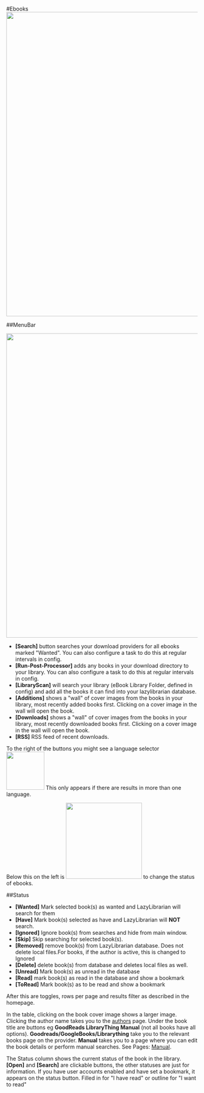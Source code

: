 #Ebooks
<img src="/assets/screenshots/ebooks_main.png" width="800">

##MenuBar

<img src="/assets/screenshots/ebooks_menu.png" width="800">

* **[Search]** button searches your download providers for all ebooks marked "Wanted". You can also configure a task to do this at regular intervals in config.
* **[Run-Post-Processor]** adds any books in your download directory to your library. You can also configure a task to do this at regular intervals in config.
* **[LibraryScan]** will search your library (eBook Library Folder, defined in config) and add all the books it can find into your lazylibrarian database.
* **[Additions]** shows a "wall" of cover images from the books in your library, most recently added books first. Clicking on a cover image in the wall will open the book.  
* **[Downloads]** shows a "wall" of cover images from the books in your library, most recently downloaded books first. Clicking on a cover image in the wall will open the book.
* **[RSS]** RSS feed of recent downloads.

To the right of the buttons you might see a language selector <img src="/assets/screenshots/language.png" width="100"> This only appears if there are results in more than one language. 

Below this on the left is <img src="/assets/screenshots/status.png" width="200"> to change the status of ebooks.<br>

##Status

* **[Wanted]** Mark selected book(s) as wanted and LazyLibrarian will search for them
* **[Have]** Mark book(s) selected as have and LazyLibrarian will **NOT** search.
* **[Ignored]** Ignore book(s) from searches and hide from main window.
* **[Skip]** Skip searching for selected book(s).
* **[Removed]** remove book(s) from LazyLibrarian database. Does not delete local files.For books, if the author is active, this is changed to Ignored 
* **[Delete]** delete book(s) from database and deletes local files as well.
* **[Unread]** Mark book(s) as unread in the database
* **[Read]** mark book(s) as read in the database and show a bookmark
* **[ToRead]** Mark book(s) as to be read and show a bookmark

After this are toggles, rows per page and results filter as described in the homepage.

In the table, clicking on the book cover image shows a larger image. Clicking the author name takes you to the [authors](authors.md) page. Under the book title are buttons eg **GoodReads  LibraryThing  Manual**  (not all books have all options).  **Goodreads/GoogleBooks/Librarything**  take you to the relevant books page on the provider. **Manual** takes you to a page where you can edit the book details or perform manual searches. 
See Pages: [Manual](manual.md).

The Status column shows the current status of the book in the library. **[Open]** and **[Search]** are clickable buttons, the other statuses are just for information.  If you have user accounts enabled and have set a bookmark, it appears on the status button. Filled in for "I have read" or outline for "I want to read"
